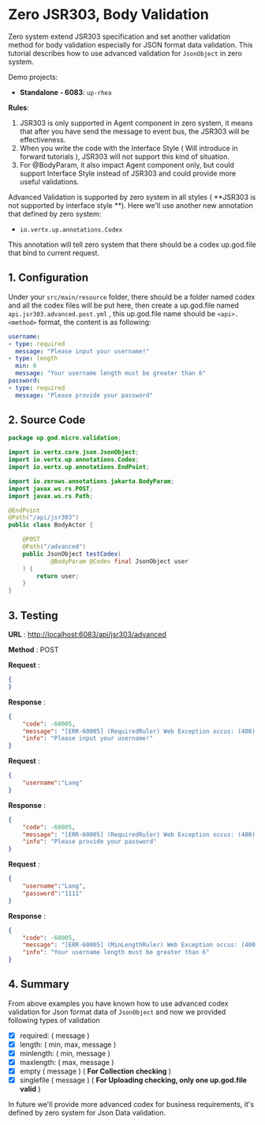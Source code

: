 # Zero JSR303, Body Validation

Zero system extend JSR303 specification and set another validation method for body validation especially for JSON format
data validation. This tutorial describes how to use advanced validation for `JsonObject` in zero system.

Demo projects:

* **Standalone - 6083**: `up-rhea`

**Rules**:

1. JSR303 is only supported in Agent component in zero system, it means that after you have send the message to event
   bus, the JSR303 will be effectiveness.
2. When you write the code with the Interface Style \( Will introduce in forward tutorials \), JSR303 will not support
   this kind of situation.
3. For @BodyParam, it also impact Agent component only, but could support Interface Style instead of JSR303 and could
   provide more useful validations.

Advanced Validation is supported by zero system in all styles \( **JSR303 is not supported by interface style **\). Here
we'll use another new annotation that defined by zero system:

* `io.vertx.up.annotations.Codex`

This annotation will tell zero system that there should be a codex up.god.file that bind to current request.

## 1. Configuration

Under your `src/main/resource` folder, there should be a folder named codex and all the codex files will be put here,
then create a up.god.file named `api.jsr303.advanced.post.yml` , this up.god.file name should be `<api>.<method>`
format, the content is as following:

```yaml
username:
- type: required
  message: "Please input your username!"
- type: length
  min: 6
  message: "Your username length must be greater than 6"
password:
- type: required
  message: "Please provide your password"
```

## 2. Source Code

```java
package up.god.micro.validation;

import io.vertx.core.json.JsonObject;
import io.vertx.up.annotations.Codex;
import io.vertx.up.annotations.EndPoint;

import io.zerows.annotations.jakarta.BodyParam;
import javax.ws.rs.POST;
import javax.ws.rs.Path;

@EndPoint
@Path("/api/jsr303")
public class BodyActor {

    @POST
    @Path("/advanced")
    public JsonObject testCodex(
            @BodyParam @Codex final JsonObject user
    ) {
        return user;
    }
}
```

## 3. Testing

**URL** : [http://localhost:6083/api/jsr303/advanced](http://localhost:6083/api/jsr303/advanced)

**Method** : POST

**Request** :

```json
{
}
```

**Response** :

```json
{
    "code": -60005,
    "message": "[ERR-60005] (RequiredRuler) Web Exception occus: (400) - Request body validation handler, field = username, value = null, message = Please input your username!.",
    "info": "Please input your username!"
}
```

**Request** :

```json
{
    "username":"Lang"
}
```

**Response** :

```json
{
    "code": -60005,
    "message": "[ERR-60005] (RequiredRuler) Web Exception occus: (400) - Request body validation handler, field = password, value = null, message = Please provide your password.",
    "info": "Please provide your password"
}
```

**Request** :

```json
{
    "username":"Lang",
    "password":"1111"
}
```

**Response** :

```json
{
    "code": -60005,
    "message": "[ERR-60005] (MinLengthRuler) Web Exception occus: (400) - Request body validation handler, field = username, value = Lang, message = Your username length must be greater than 6.",
    "info": "Your username length must be greater than 6"
}
```

## 4. Summary

From above examples you have known how to use advanced codex validation for Json format data of `JsonObject` and now we
provided following types of validation

* [x] required: \( message \)
* [x] length: \( min, max, message \)
* [x] minlength: \( min, message \)
* [x] maxlength: \( max, message \)
* [x] empty \( message \) \( **For Collection checking** \)
* [x] singlefile \( message \) \( **For Uploading checking, only one up.god.file valid** \)

In future we'll provide more advanced codex for business requirements, it's defined by zero system for Json Data
validation.

